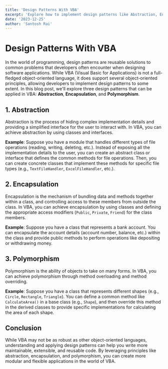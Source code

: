 ```yaml
---
title: 'Design Patterns With VBA'
excerpt: 'Explore how to implement design patterns like Abstraction, Encapsulation, and Polymorphism in VBA applications'
date: '2023-12-25'
author: 'Santosh Rai'
---
```


# Design Patterns With VBA

In the world of programming, design patterns are reusable solutions to common problems that developers often encounter when designing software applications. While VBA (Visual Basic for Applications) is not a full-fledged object-oriented language, it does support several object-oriented principles, allowing developers to implement design patterns to some extent. In this blog post, we'll explore three design patterns that can be applied in VBA: **Abstraction**, **Encapsulation**, and **Polymorphism**.

## 1. Abstraction

Abstraction is the process of hiding complex implementation details and providing a simplified interface for the user to interact with. In VBA, you can achieve abstraction by using classes and interfaces.

**Example**: Suppose you have a module that handles different types of file operations (reading, writing, deleting, etc.). Instead of exposing all the implementation details to the user, you can create an abstract class or interface that defines the common methods for file operations. Then, you can create concrete classes that implement these methods for specific file types (e.g., `TextFileHandler`, `ExcelFileHandler`, etc.).

## 2. Encapsulation

Encapsulation is the mechanism of bundling data and methods together within a class, and controlling access to these members from outside the class. In VBA, you can achieve encapsulation by using classes and defining the appropriate access modifiers (`Public`, `Private`, `Friend`) for the class members.

**Example**: Suppose you have a class that represents a bank account. You can encapsulate the account details (account number, balance, etc.) within the class and provide public methods to perform operations like depositing or withdrawing money.

## 3. Polymorphism

Polymorphism is the ability of objects to take on many forms. In VBA, you can achieve polymorphism through method overloading and method overriding.

**Example**: Suppose you have a class that represents different shapes (e.g., `Circle`, `Rectangle`, `Triangle`). You can define a common method like `CalculateArea()` in a base class (e.g., `Shape`), and then override this method in the derived classes to provide specific implementations for calculating the area of each shape.

## Conclusion

While VBA may not be as robust as other object-oriented languages, understanding and applying design patterns can help you write more maintainable, extensible, and reusable code. By leveraging principles like abstraction, encapsulation, and polymorphism, you can create more modular and flexible applications in the world of VBA.
